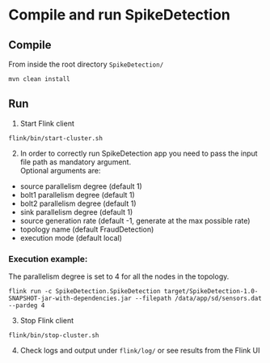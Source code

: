 # Compile and run SpikeDetection

## Compile
From inside the root directory `SpikeDetection/`

`mvn clean install`

## Run
1. Start Flink client 

`flink/bin/start-cluster.sh`

2. In order to correctly run SpikeDetection app you need to pass the input file path as mandatory argument.<br>
Optional arguments are:
- source parallelism degree (default 1)
- bolt1 parallelism degree (default 1)
- bolt2 parallelism degree (default 1)
- sink parallelism degree (default 1)
- source generation rate (default -1, generate at the max possible rate)
- topology name (default FraudDetection)
- execution mode (default local)

### Execution example:
The parallelism degree is set to 4 for all the nodes in the topology.

`flink run -c SpikeDetection.SpikeDetection target/SpikeDetection-1.0-SNAPSHOT-jar-with-dependencies.jar --filepath /data/app/sd/sensors.dat --pardeg 4`

3. Stop Flink client

`flink/bin/stop-cluster.sh`

4. Check logs and output under `flink/log/` or see results from the Flink UI